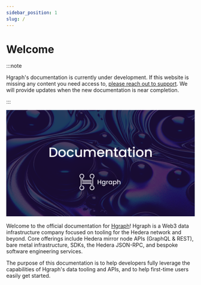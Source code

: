 ```yaml
---
sidebar_position: 1
slug: /
---
```


# Welcome

:::note

Hgraph's documentation is currently under development. If this website is missing any content you need access to, [please reach out to support](/support). We will provide updates when the new documentation is near completion.

:::

![image](../static/img/Hgraph-Docs-Card.png)

Welcome to the official documentation for [Hgraph](https://hgraph.com)! Hgraph is a Web3 data infrastructure company focused on tooling for the Hedera network and beyond. Core offerings include Hedera mirror node APIs (GraphQL & REST), bare metal infrastructure, SDKs, the Hedera JSON-RPC, and bespoke software engineering services.

The purpose of this documentation is to help developers fully leverage the capabilities of Hgraph's data tooling and APIs, and to help first-time users easily get started.